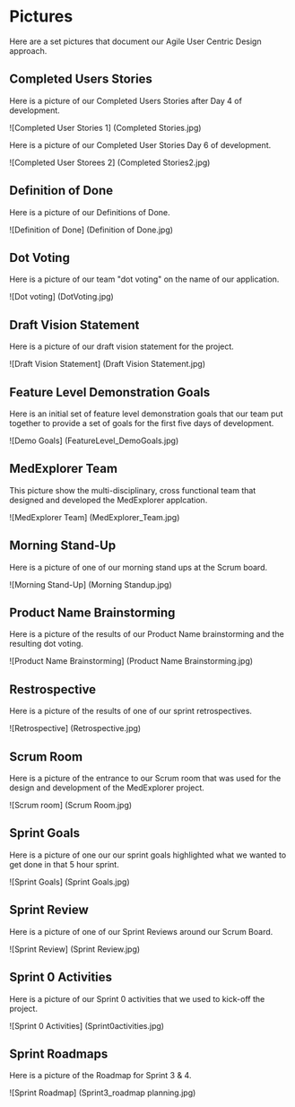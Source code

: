 # Pictures
Here are a set pictures that document our Agile User Centric Design approach.

## Completed Users Stories
Here is a picture of our Completed Users Stories after Day 4 of development.

![Completed User Stories 1] (Completed Stories.jpg)

Here is a picture of our Completed User Stories Day 6 of development.

![Completed User Storees 2] (Completed Stories2.jpg)

## Definition of Done
Here is a picture of our Definitions of Done.

![Definition of Done] (Definition of Done.jpg)

## Dot Voting
Here is a picture of our team "dot voting" on the name of our application.

![Dot voting] (DotVoting.jpg)

## Draft Vision Statement
Here is a picture of our draft vision statement for the project.

![Draft Vision Statement] (Draft Vision Statement.jpg)

## Feature Level Demonstration Goals
Here is an initial set of feature level demonstration goals that our team put together to provide a set of goals for the first five days of development.

![Demo Goals] (FeatureLevel_DemoGoals.jpg)

## MedExplorer Team
This picture show the multi-disciplinary, cross functional team that designed and developed the MedExplorer applcation.

![MedExplorer Team] (MedExplorer_Team.jpg)

## Morning Stand-Up
Here is a picture of one of our morning stand ups at the Scrum board.

![Morning Stand-Up] (Morning Standup.jpg)

## Product Name Brainstorming
Here is a picture of the results of our Product Name brainstorming and the resulting dot voting.

![Product Name Brainstorming] (Product Name Brainstorming.jpg)

## Restrospective
Here is a picture of the results of one of our sprint retrospectives.

![Retrospective] (Retrospective.jpg)

## Scrum Room
Here is a picture of the entrance to our Scrum room that was used for the design and development of the MedExplorer project.

![Scrum room] (Scrum Room.jpg)

## Sprint Goals
Here is a picture of one our our sprint goals highlighted what we wanted to get done in that 5 hour sprint.

![Sprint Goals] (Sprint Goals.jpg)

## Sprint Review
Here is a picture of one of our Sprint Reviews around our Scrum Board.

![Sprint Review] (Sprint Review.jpg)

## Sprint 0 Activities
Here is a picture of our Sprint 0 activities that we used to kick-off the project.

![Sprint 0 Activities] (Sprint0activities.jpg)

## Sprint Roadmaps
Here is a picture of the Roadmap for Sprint 3 & 4.

![Sprint Roadmap] (Sprint3_roadmap planning.jpg)

